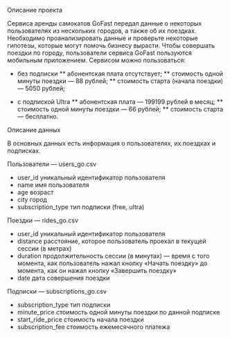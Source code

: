Описание проекта

Сервиса аренды самокатов GoFast передал данные о некоторых пользователях из нескольких городов, а также об их поездках. Необходимо проанализировать данные и проверьте некоторые гипотезы, которые могут помочь бизнесу вырасти.
Чтобы совершать поездки по городу, пользователи сервиса GoFast пользуются мобильным приложением. 
Сервисом можно пользоваться:
* без подписки
** абонентская плата отсутствует;
** стоимость одной минуты поездки — 88 рублей;
** стоимость старта (начала поездки) — 5050 рублей;

* с подпиской Ultra 
** абонентская плата — 199199 рублей в месяц;
** стоимость одной минуты поездки — 66 рублей;
** стоимость старта — бесплатно.


Описание данных

В основных данных есть информация о пользователях, их поездках и подписках.

Пользователи — users_go.csv

* user_id	уникальный идентификатор пользователя
* name	имя пользователя
* age	возраст
* city	город
* subscription_type	тип подписки (free, ultra)

Поездки — rides_go.csv

* user_id	уникальный идентификатор пользователя
* distance	расстояние, которое пользователь проехал в текущей сессии (в метрах)
* duration	продолжительность сессии (в минутах) — время с того момента, как пользователь нажал кнопку «Начать поездку» до момента, как он нажал кнопку «Завершить поездку»
* date	дата совершения поездки

Подписки — subscriptions_go.csv

* subscription_type	тип подписки
* minute_price	стоимость одной минуты поездки по данной подписке
* start_ride_price	стоимость начала поездки
* subscription_fee	стоимость ежемесячного платежа


